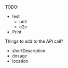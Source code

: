 TODO:

- test
  - unit
  - e2e
- Print

Things to add to the API call?

- shortDescription
- dosage
- location
